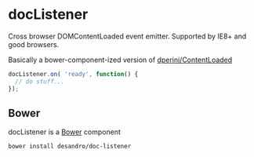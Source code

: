 # docListener

Cross browser DOMContentLoaded event emitter. Supported by IE8+ and good browsers.

Basically a bower-component-ized version of [dperini/ContentLoaded](https://github.com/dperini/ContentLoaded)

```js
docListener.on( 'ready', function() {
  // do stuff...
});
```

## Bower

docListener is a [Bower](https://github.com/twitter/bower) component

``` bash
bower install desandro/doc-listener
```
